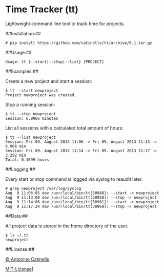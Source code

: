 Time Tracker (tt)
===

Lightweight command line tool to track time for projects.

##Installation:##

    # pip install https://github.com/catinello/tt/archive/0.1.tar.gz

##Usage:##

    Usage: tt {--start|--stop|--list} [PROJECT]

##Examples:##

Create a new project and start a session:

    $ tt --start newproject
    Project newproject was created.

Stop a running session:

    $ tt --stop newproject
    Session: 6.9066 minutes

List all sessions with a calculated total amount of hours:

    $ tt --list newproject
    Session: Fri 09. August 2013 11:06 -> Fri 09. August 2013 11:13 -> 6.906 min
    Session: Fri 09. August 2013 11:14 -> Fri 09. August 2013 11:17 -> 3.292 min
    Total: 0.1699 hours

##Logging:##

Every start or stop command is logged via syslog to reaudit later.

    # grep newproject /var/log/syslog
    Aug  9 11:06:05 dev /usr/local/bin/tt[30948]: --start -> newproject
    Aug  9 11:13:00 dev /usr/local/bin/tt[30958]: --stop -> newproject
    Aug  9 11:14:06 dev /usr/local/bin/tt[30961]: --start -> newproject
    Aug  9 11:17:24 dev /usr/local/bin/tt[30968]: --stop -> newproject

##Data:##

All project data is stored in the home directory of the user. 

    $ ls ~/.tt
    newproject

##License:##

[&copy; Antonino Catinello][HOME]

[MIT-License][MIT]]

[MIT]:https://github.com/catinello/tt/blob/master/LICENSE
[HOME]:http://antonino.catinello.eu


